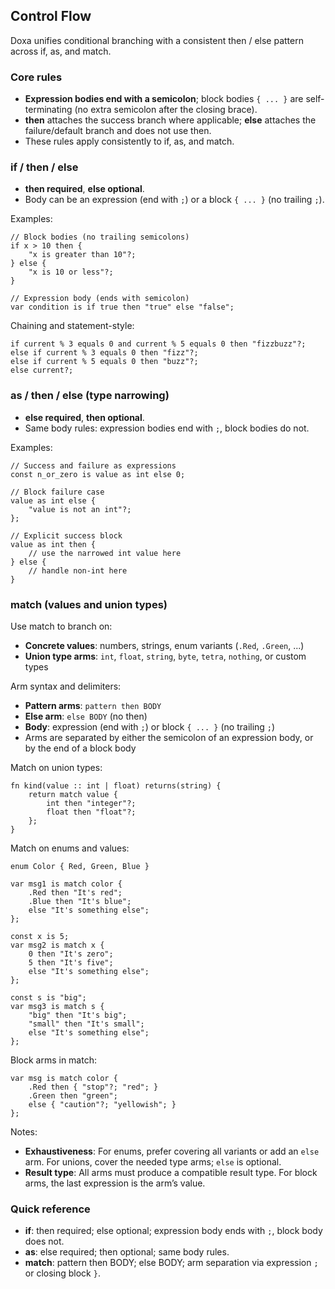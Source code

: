 ## Control Flow

Doxa unifies conditional branching with a consistent then / else pattern across if, as, and match.

### Core rules

- **Expression bodies end with a semicolon**; block bodies `{ ... }` are self-terminating (no extra semicolon after the closing brace).
- **then** attaches the success branch where applicable; **else** attaches the failure/default branch and does not use then.
- These rules apply consistently to if, as, and match.

### if / then / else

- **then required**, **else optional**.
- Body can be an expression (end with `;`) or a block `{ ... }` (no trailing `;`).

Examples:

```doxa
// Block bodies (no trailing semicolons)
if x > 10 then {
    "x is greater than 10"?;
} else {
    "x is 10 or less"?;
}

// Expression body (ends with semicolon)
var condition is if true then "true" else "false";
```

Chaining and statement-style:

```doxa
if current % 3 equals 0 and current % 5 equals 0 then "fizzbuzz"?;
else if current % 3 equals 0 then "fizz"?;
else if current % 5 equals 0 then "buzz"?;
else current?;
```

### as / then / else (type narrowing)

- **else required**, **then optional**.
- Same body rules: expression bodies end with `;`, block bodies do not.

Examples:

```doxa
// Success and failure as expressions
const n_or_zero is value as int else 0;

// Block failure case
value as int else {
    "value is not an int"?;
};

// Explicit success block
value as int then {
    // use the narrowed int value here
} else {
    // handle non-int here
}
```

### match (values and union types)

Use match to branch on:

- **Concrete values**: numbers, strings, enum variants (`.Red`, `.Green`, ...)
- **Union type arms**: `int`, `float`, `string`, `byte`, `tetra`, `nothing`, or custom types

Arm syntax and delimiters:

- **Pattern arms**: `pattern then BODY`
- **Else arm**: `else BODY` (no then)
- **Body**: expression (end with `;`) or block `{ ... }` (no trailing `;`)
- Arms are separated by either the semicolon of an expression body, or by the end of a block body

Match on union types:

```doxa
fn kind(value :: int | float) returns(string) {
    return match value {
        int then "integer"?;
        float then "float"?;
    };
}
```

Match on enums and values:

```doxa
enum Color { Red, Green, Blue }

var msg1 is match color {
    .Red then "It's red";
    .Blue then "It's blue";
    else "It's something else";
};

const x is 5;
var msg2 is match x {
    0 then "It's zero";
    5 then "It's five";
    else "It's something else";
};

const s is "big";
var msg3 is match s {
    "big" then "It's big";
    "small" then "It's small";
    else "It's something else";
};
```

Block arms in match:

```doxa
var msg is match color {
    .Red then { "stop"?; "red"; }
    .Green then "green";
    else { "caution"?; "yellowish"; }
};
```

Notes:

- **Exhaustiveness**: For enums, prefer covering all variants or add an `else` arm. For unions, cover the needed type arms; `else` is optional.
- **Result type**: All arms must produce a compatible result type. For block arms, the last expression is the arm’s value.

### Quick reference

- **if**: then required; else optional; expression body ends with `;`, block body does not.
- **as**: else required; then optional; same body rules.
- **match**: pattern then BODY; else BODY; arm separation via expression `;` or closing block `}`.
